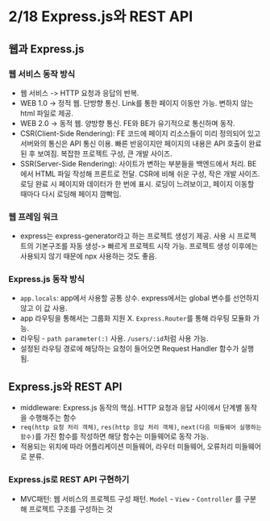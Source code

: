# 2/18 Express.js와 REST API

## 웹과 Express.js

### 웹 서비스 동작 방식

- 웹 서비스 -> HTTP 요청과 응답의 반복.
- WEB 1.0 -> 정적 웹. 단방향 통신. Link를 통한 페이지 이동만 가능. 변하지 않는 html 파일로 제공.
- WEB 2.0 -> 동적 웹. 양방향 통신. FE와 BE가 유기적으로 통신하며 동작.
- CSR(Client-Side Rendering): FE 코드에 페이지 리소스들이 미리 정의되어 있고 서버와의 통신은 API 통신 이용. 빠른 반응이지만 페이지의 내용은 API 호출이 완료된 후 보여짐. 복잡한 프로젝트 구성, 큰 개발 사이즈.
- SSR(Server-Side Rendering): 사이트가 변하는 부분들을 백엔드에서 처리. BE에서 HTML 파일 작성해 프론트로 전달. CSR에 비해 쉬운 구성, 작은 개발 사이즈. 로딩 완료 시 페이지와 데이터가 한 번에 표시. 로딩이 느려보이고, 페이지 이동할 때마다 다시 로딩해 페이지 깜빡임.

### 웹 프레임 워크

- express는 express-generator라고 하는 프로젝트 생성기 제공. 사용 시 프로젝트의 기본구조를 자동 생성-> 빠르게 프로젝트 시작 가능. 프로젝트 생성 이후에는 사용되지 않기 때문에 npx 사용하는 것도 좋음.

### Express.js 동작 방식

- `app.locals`: app에서 사용할 공통 상수. express에서는 global 변수를 선언하지 않고 이 값 사용.
- app 라우팅을 통해서는 그룹화 지원 X. `Express.Router`를 통해 라우팅 모듈화 가능.
- 라우팅 - `path parameter(:)` 사용. `/users/:id`처럼 사용 가능.
- 설정된 라우팅 경로에 해당하는 요청이 들어오면 Request Handler 함수가 실행됨.

## Express.js와 REST API

- middleware: Express.js 동작의 핵심. HTTP 요청과 응답 사이에서 단계별 동작을 수행해주는 함수
- `req(http 요청 처리 객체)`, `res(http 응답 처리 객체)`, `next(다음 미들웨어 실행하는 함수)`를 가진 함수를 작성하면 해당 함수는 미들웨어로 동작 가능.
- 적용되는 위치에 따라 어플리케이션 미들웨어, 라우터 미들웨어, 오류처리 미들웨어로 분류.

### Express.js로 REST API 구현하기

- MVC패턴: 웹 서비스의 프로젝트 구성 패턴. `Model` - `View` - `Controller` 를 구분해 프로젝트 구조를 구성하는 것
